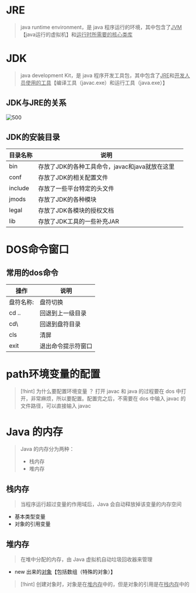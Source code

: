 # JRE
>java runtime environment，是 java 程序运行的环境，其中包含了<u>JVM</u>【java运行的虚拟机】和<u>运行时所需要的核心类库</u>

# JDK
>java development Kit，是 java 程序开发工具包，其中包含了<u>JRE</u>和<u>开发人员使用的工具</u>【编译工具（javac.exe）和运行工具（java.exe）】

## JDK与JRE的关系
![500](https://obsidian-1307744200.cos.ap-guangzhou.myqcloud.com/%E5%9B%BE%E7%89%87/202403201515206.png)

## JDK的安装目录
| **目录名称** | **说明**                        |     |
| -------- | ----------------------------- | --- |
| bin      | 存放了JDK的各种工具命令，javac和java就放在这里 |     |
| conf     | 存放了JDK的相关配置文件                 |     |
| include  | 存放了一些平台特定的头文件                 |     |
| jmods    | 存放了JDK的各种模块                   |     |
| legal    | 存放了JDK各模块的授权文档                |     |
| lib      | 存放了JDK工具的一些补充JAR              |     |

# DOS命令窗口
## 常用的dos命令
| **操作** | **说明**     |
| ------ | ---------- |
| 盘符名称:  | 盘符切换       |
| cd ..  | 回退到上一级目录   |
| cd\    | 回退到盘符目录    |
| cls    | 清屏         |
| exit   | 退出命令提示符窗口  |

# path环境变量的配置
>[!hint] 为什么要配置环境变量 ？
>打开 javac 和 java 的过程要在 dos 中打开，非常麻烦，所以要配置。配置完之后，不需要在 dos 中输入 javac 的文件路径，可以直接输入 javac

# Java 的内存
>Java 的内存分为两种：
>- 栈内存
>- 堆内存

## 栈内存
>当程序运行超过变量的作用域后，Java 会自动释放掉该变量的内存空间

- 基本类型变量
- 对象的引用变量

## 堆内存
>在堆中分配的内存，由 Java 虚拟机自动垃圾回收器来管理

- new 出来的<u>对象</u>【包括数组（特殊的对象）】

>[!hint] 创建对象时，对象是在<u>堆内存</u>中的，但是对象的引用是在<u>栈内存</u>中的
























